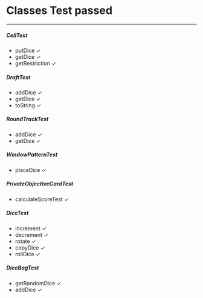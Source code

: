 # Classes Test passed
-----------
##### CellTest
- putDice ✓
- getDice ✓
- getRestriction ✓

##### DraftTest
- addDice ✓
- getDice ✓
- toString ✓

##### RoundTrackTest
- addDice ✓
- getDice ✓

##### WindowPatternTest
- placeDice  ✓

##### PrivateObjectiveCardTest
- calculateScoreTest  ✓

##### DiceTest
- increment ✓
- decrement ✓
- rotate ✓
- copyDice ✓
- rollDice ✓

##### DiceBagTest
- getRandomDice ✓
- addDice ✓